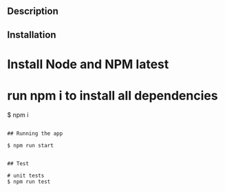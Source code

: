 ## Description 

## Installation

# Install  Node and NPM  latest

# run npm i to install all dependencies  
$ npm i 
```

## Running the app

$ npm run start


## Test

# unit tests
$ npm run test


